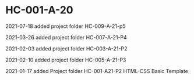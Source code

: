 # HC-001-A-20

2021-07-18 added project folder HC-009-A-21-p5

2021-03-26 added project folder HC-007-A-21-P4

2021-02-03 added project folder HC-003-A-21-P2

2021-02-10 added project folder HC-005-A-21-P3

2021-01-17 added Project folder HC-001-A21-P2 HTML-CSS Basic Template

